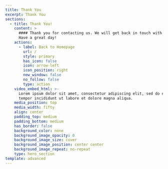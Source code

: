 ```yaml
---
title: Thank You
excerpt: Thank You
sections:
  - title: Thank You!
    content: >
      #### Thank you for contacting us. We will get back in touch with you soon.
      Have a great day!
    actions:
      - label: Back to Homepage
        url: /
        style: primary
        has_icon: false
        icon: arrow-left
        icon_position: right
        new_window: false
        no_follow: false
        type: action
    video_embed_html: >-
      Lorem ipsum dolor sit amet, consectetur adipiscing elit, sed do eiusmod
      tempor incididunt ut labore et dolore magna aliqua.
    media_position: top
    media_width: fifty
    align: center
    padding_top: medium
    padding_bottom: medium
    has_border: false
    background_color: none
    background_image_opacity: 0
    background_image_size: cover
    background_image_position: center center
    background_image_repeat: no-repeat
    type: hero_section
template: advanced
---
```

